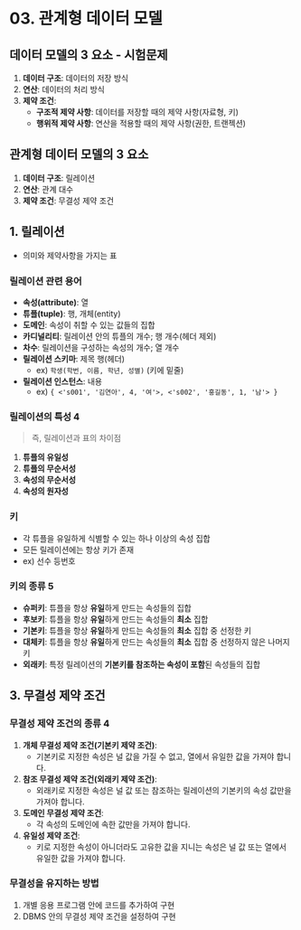 # 03. 관계형 데이터 모델
## 데이터 모델의 3 요소 - 시험문제
1. **데이터 구조**: 데이터의 저장 방식
2. **연산**: 데이터의 처리 방식
3. **제약 조건**:
   - **구조적 제약 사항**: 데이터를 저장할 때의 제약 사항(자료형, 키)
   - **행위적 제약 사항**: 연산을 적용할 때의 제약 사항(권한, 트랜젝션)

## 관계형 데이터 모델의 3 요소
1. **데이터 구조**: 릴레이션
2. **연산**: 관계 대수
3. **제약 조건**: 무결성 제약 조건

## 1. 릴레이션
- 의미와 제약사항을 가지는 표

### 릴레이션 관련 용어
- **속성(attribute)**: 열   
- **튜플(tuple)**: 행, 개체(entity)   
- **도메인**: 속성이 취할 수 있는 값들의 집합   
- **카디널리티**: 릴레이션 안의 튜플의 개수; 행 개수(헤더 제외)   
- **차수**: 릴레이션을 구성하는 속성의 개수; 열 개수
- **릴레이션 스키마**: 제목 행(헤더)   
  - ex) `학생(학번, 이름, 학년, 성별)` (키에 밑줄)
- **릴레이션 인스턴스**: 내용   
  - ex) `{ <'s001', '김연아', 4, '여'>, <'s002', '홍길동', 1, '남'> }`

### 릴레이션의 특성 4

> 즉, 릴레이션과 표의 차이점

1. **튜플의 유일성**
2. **튜플의 무순서성**
3. **속성의 무순서성**
4. **속성의 원자성**

### 키
- 각 튜플을 유일하게 식별할 수 있는 하나 이상의 속성 집합
- 모든 릴레이션에는 항상 키가 존재
- ex) 선수 등번호

### 키의 종류 5

- **슈퍼키**: 튜플을 항상 **유일**하게 만드는 속성들의 집합
- **후보키**: 튜플을 항상 **유일**하게 만드는 속성들의 **최소** 집합
- **기본키**: 튜플을 항상 **유일**하게 만드는 속성들의 **최소** 집합 중 선정한 키
- **대체키**: 튜플을 항상 **유일**하게 만드는 속성들의 **최소** 집합 중 선정하지 않은 나머지 키
- **외래키**: 특정 릴레이션의 **기본키를 참조하는 속성이 포함**된 속성들의 집합

## 3. 무결성 제약 조건
### 무결성 제약 조건의 종류 4
1. **개체 무결성 제약 조건(기본키 제약 조건)**:
   - 기본키로 지정한 속성은 널 값을 가질 수 없고, 열에서 유일한 값을 가져야 합니다.
2. **참조 무결성 제약 조건(외래키 제약 조건)**:
   - 외래키로 지정한 속성은 널 값 또는 참조하는 릴레이션의 기본키의 속성 값만을 가져야 합니다.
3. **도메인 무결성 제약 조건**:
   - 각 속성의 도메인에 속한 값만을 가져야 합니다.
4. **유일성 제약 조건**:
   - 키로 지정한 속성이 아니더라도 고유한 값을 지니는 속성은 널 값 또는 열에서 유일한 값을 가져야 합니다.

### 무결성을 유지하는 방법
1. 개별 응용 프로그램 안에 코드를 추가하여 구현
2. DBMS 안의 무결성 제약 조건을 설정하여 구현

